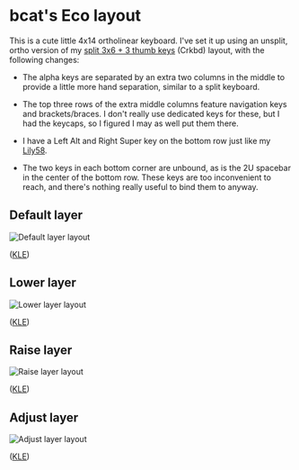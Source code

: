 # bcat's Eco layout

This is a cute little 4x14 ortholinear keyboard. I've set it up using an
unsplit, ortho version of my [split 3x6 + 3 thumb
keys](https://github.com/qmk/qmk_firmware/tree/master/layouts/community/split_3x6_3/bcat)
(Crkbd) layout, with the following changes:

* The alpha keys are separated by an extra two columns in the middle to provide
a little more hand separation, similar to a split keyboard.

* The top three rows of the extra middle columns feature navigation keys and
brackets/braces. I don't really use dedicated keys for these, but I had the
keycaps, so I figured I may as well put them there.

* I have a Left Alt and Right Super key on the bottom row just like my
[Lily58](https://github.com/qmk/qmk_firmware/tree/master/keyboards/lily58/keymaps/bcat).

* The two keys in each bottom corner are unbound, as is the 2U spacebar in the
center of the bottom row. These keys are too inconvenient to reach, and there's
nothing really useful to bind them to anyway.

## Default layer

![Default layer layout](https://i.imgur.com/uRUT2cY.png)

([KLE](http://www.keyboard-layout-editor.com/#/gists/2c11371c7a5f7cd08a0132631d3d3281))

## Lower layer

![Lower layer layout](https://i.imgur.com/8SR0M9x.png)

([KLE](http://www.keyboard-layout-editor.com/#/gists/11256970dc0552886a82382ee02fa415))

## Raise layer

![Raise layer layout](https://i.imgur.com/U7KERR3.png)

([KLE](http://www.keyboard-layout-editor.com/#/gists/308a8be75e0b85902dc18db1b2546862))

## Adjust layer

![Adjust layer layout](https://i.imgur.com/63vm0ke.png)

([KLE](http://www.keyboard-layout-editor.com/#/gists/b18aafa0327d7e83eaf485546c067a21))
